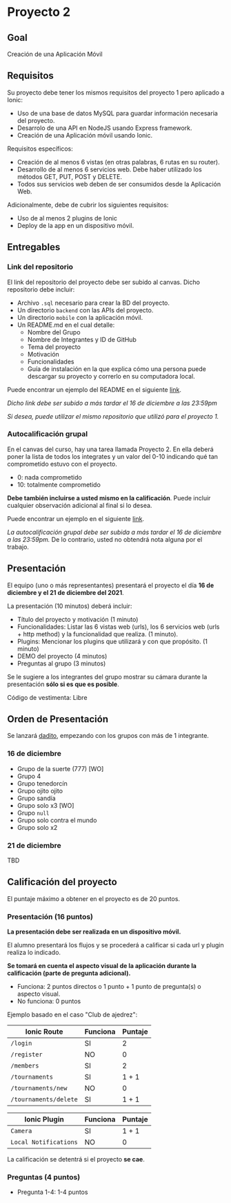 # Proyecto 2

## Goal

Creación de una Aplicación Móvil

## Requisitos

Su proyecto debe tener los mismos requisitos del proyecto 1 pero aplicado a Ionic:

- Uso de una base de datos MySQL para guardar información necesaria del proyecto.
- Desarrolo de una API en NodeJS usando Express framework.
- Creación de una Aplicación móvil usando Ionic.

Requisitos específicos:

- Creación de al menos 6 vistas (en otras palabras, 6 rutas en su router).
- Desarrollo de al menos 6 servicios web. Debe haber utilizado los métodos GET, PUT, POST y DELETE.
- Todos sus servicios web deben de ser consumidos desde la Aplicación Web.

Adicionalmente, debe de cubrir los siguientes requisitos:

- Uso de al menos 2 plugins de Ionic
- Deploy de la app en un dispositivo móvil.

## Entregables

### Link del repositorio

El link del repositorio del proyecto debe ser subido al canvas. Dicho repositorio debe incluir:

- Archivo `.sql` necesario para crear la BD del proyecto.
- Un directorio `backend` con las APIs del proyecto.
- Un directorio `mobile` con la aplicación móvil.
- Un README.md en el cual detalle:
  - Nombre del Grupo
  - Nombre de Integrantes y ID de GitHub
  - Tema del proyecto
  - Motivación
  - Funcionalidades
  - Guía de instalación en la que explica cómo una persona puede descargar su proyecto y correrlo en su computadora local.
  
Puede encontrar un ejemplo del README en el siguiente [link](./README-ejemplo.md).

*Dicho link debe ser subido a más tardar el 16 de diciembre a las 23:59pm*

*Si desea, puede utilizar el mismo repositorio que utilizó para el proyecto 1.*

### Autocalificación grupal

En el canvas del curso, hay una tarea llamada Proyecto 2. En ella deberá poner la lista de todos los integrates y un valor del 0-10 indicando qué tan comprometido estuvo con el proyecto. 

- 0: nada comprometido
- 10: totalmente comprometido

**Debe también incluirse a usted mismo en la calificación**. Puede incluir cualquier observación adicional al final si lo desea.

Puede encontrar un ejemplo en el siguiente [link](../Project1/autocalificacion.md).

*La autocalificación grupal debe ser subida a más tardar el 16 de diciembre a las 23:59pm.* De lo contrario, usted no obtendrá nota alguna por el trabajo.

## Presentación

El equipo (uno o más representantes) presentará el proyecto el día **16 de diciembre y el 21 de diciembre del 2021**.

La presentación (10 minutos) deberá incluir:

- Título del proyecto y motivación (1 minuto)
- Funcionalidades: Listar las 6 vistas web (urls), los 6 servicios web (urls + http method) y la funcionalidad que realiza. (1 minuto).
- Plugins: Mencionar los plugins que utilizará y con que propósito. (1 minuto)
- DEMO del proyecto (4 minutos)
- Preguntas al grupo (3 minutos)

Se le sugiere a los integrantes del grupo mostrar su cámara durante la presentación **sólo si es que es posible**.

Código de vestimenta: Libre

## Orden de Presentación

Se lanzará [dadito](https://www.google.com/search?q=Roll%20a%20die&stick=H4sIAAAAAAAAAOOwfcRoxC3w8sc9YSnNSWtOXmNU5uILyM-pzEhNKUrMcclMThUS5OLMK82NL85MSS0WYpFiEmDjAQAnwJaNNwAAAA), empezando con los grupos con más de 1 integrante.

### 16 de diciembre

- Grupo de la suerte (777) [WO]
- Grupo 4
- Grupo tenedorcín
- Grupo ojito ojito
- Grupo sandía
- Grupo solo x3 [WO]
- Grupo `null`
- Grupo solo contra el mundo
- Grupo solo x2

### 21 de diciembre

TBD

## Calificación del proyecto

El puntaje máximo a obtener en el proyecto es de 20 puntos.

### Presentación (16 puntos)

**La presentación debe ser realizada en un dispositivo móvil.**

El alumno presentará los flujos y se procederá a calificar si cada url y plugin realiza lo indicado.

**Se tomará en cuenta el aspecto visual de la aplicación durante la calificación (parte de pregunta adicional).**

- Funciona: 2 puntos directos o 1 punto + 1 punto de pregunta(s) o aspecto visual.
- No funciona: 0 puntos

Ejemplo basado en el caso "Club de ajedrez":

| Ionic Route | Funciona | Puntaje
| --- | --- | --- |
| `/login` | SI | 2 | 
| `/register` | NO | 0 |
| `/members` | SI | 2 | 
| `/tournaments` | SI | 1 + 1 | 
| `/tournaments/new` | NO | 0 |
| `/tournaments/delete` | SI | 1 + 1 |

| Ionic Plugin | Funciona | Puntaje
| --- | --- | --- |
| `Camera` | SI | 1 + 1 | 
| `Local Notifications` | NO | 0 |

La calificación se detentrá si el proyecto **se cae**.

### Preguntas (4 puntos)

- Pregunta 1-4: 1-4 puntos
